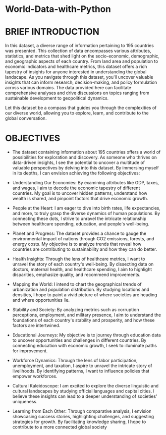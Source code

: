 # World-Data-with-Python
# BRIEF INTRODUCTION
In this dataset, a diverse range of information pertaining to 195 countries was presented. This collection of data encompasses various attributes, statistics, and metrics that shed light on the socio-economic, demographic, and geographic aspects of each country. From land area and population to economic indicators and healthcare metrics, this dataset offers a rich tapestry of insights for anyone interested in understanding the global landscape. As you navigate through this dataset, you'll uncover valuable insights that can inform research, decision-making, and policy formulation across various domains. The data provided here can facilitate comprehensive analyses and drive discussions on topics ranging from sustainable development to geopolitical dynamics.

Let this dataset be a compass that guides you through the complexities of our diverse world, allowing you to explore, learn, and contribute to the global conversation.

# OBJECTIVES
* The dataset containing information about 195 countries offers a world of possibilities for exploration and discovery. As someone who thrives on data-driven insights, I see the potential to uncover a multitude of valuable perspectives by delving into this dataset. By immersing myself in its depths, I can envision achieving the following objectives:

* Understanding Our Economies: By examining attributes like GDP, taxes, and wages, I aim to decode the economic tapestry of different countries. My goal is to uncover hidden patterns, understand how wealth is shared, and pinpoint factors that drive economic growth.

* People at the Heart: I am eager to dive into birth rates, life expectancies, and more, to truly grasp the diverse dynamics of human populations. By connecting these dots, I strive to unravel the intricate relationship between healthcare spending, education, and people's well-being.

* Planet and Progress: The dataset provides a chance to gauge the environmental impact of nations through CO2 emissions, forests, and energy costs. My objective is to analyze trends that reveal how countries are contributing to sustainability and how they can do better.

* Health Insights: Through the lens of healthcare metrics, I want to unravel the story of each country's well-being. By dissecting data on doctors, maternal health, and healthcare spending, I aim to highlight disparities, emphasize quality, and recommend improvements.

* Mapping the World: I intend to chart the geographical trends of urbanization and population distribution. By studying locations and densities, I hope to paint a vivid picture of where societies are heading and where opportunities lie.

* Stability and Society: By analyzing metrics such as corruption perceptions, employment, and military presence, I aim to understand the foundations of each country's stability and prosperity, and how these factors are intertwined.

* Educational Journeys: My objective is to journey through education data to uncover opportunities and challenges in different countries. By connecting education with economic growth, I seek to illuminate paths for improvement.

* Workforce Dynamics: Through the lens of labor participation, unemployment, and taxation, I aspire to unravel the intricate story of livelihoods. By identifying patterns, I want to influence policies that empower workforces.

* Cultural Kaleidoscope: I am excited to explore the diverse linguistic and cultural landscapes by studying official languages and capital cities. I believe these insights can lead to a deeper understanding of societies' uniqueness.

* Learning from Each Other: Through comparative analysis, I envision showcasing success stories, highlighting challenges, and suggesting strategies for growth. By facilitating knowledge sharing, I hope to contribute to a more connected global society
